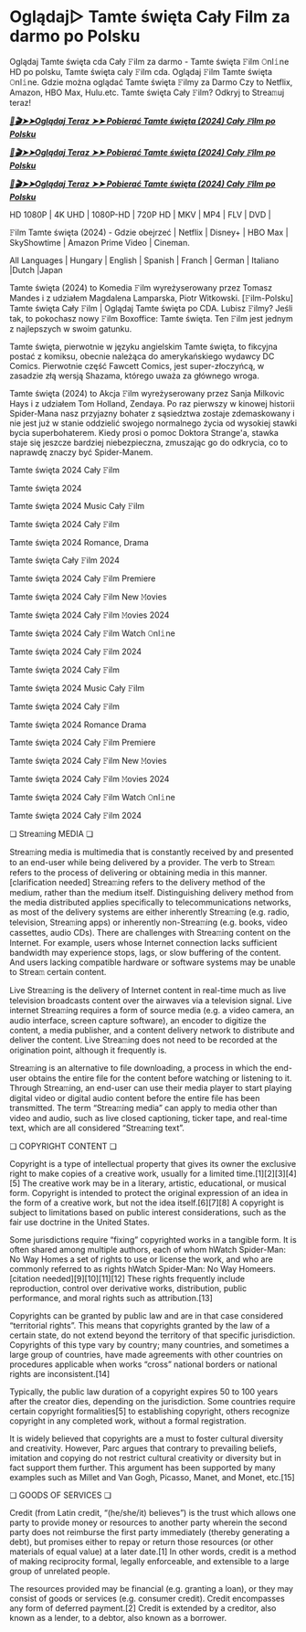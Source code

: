 # Oglądaj▷ Tamte święta Cały Film za darmo po Polsku

Oglądaj Tamte święta cda Cały 𝙵ilm za darmo - Tamte święta 𝙵ilm 𝙾nl𝚒ne HD po polsku, Tamte święta caly 𝙵ilm cda. Oglądaj 𝙵ilm Tamte święta 𝙾nl𝚒ne. Gdzie można oglądać Tamte święta 𝙵ilmy za Darmo Czy to Netflix, Amazon, HBO Max, Hulu.etc. Tamte święta Cały 𝙵ilm? Odkryj to Strea𝚖uj teraz!


<p><b><I><a href="https://r-movies.com/pl/movie/645757/that-christmas-codepl" rel="noopener">📀🎬➤➤Oglądaj Teraz ➤➤ Pobierać Tamte święta (2024) Cały 𝙵ilm po Polsku</a></I></b></p>

<p><b><I><a href="https://r-movies.com/pl/movie/645757/that-christmas-codepl" rel="noopener">📀🎬➤➤Oglądaj Teraz ➤➤ Pobierać Tamte święta (2024) Cały 𝙵ilm po Polsku</a></I></b></p>

<p><b><I><a href="https://r-movies.com/pl/movie/645757/that-christmas-codepl" rel="noopener">📀🎬➤➤Oglądaj Teraz ➤➤ Pobierać Tamte święta (2024) Cały 𝙵ilm po Polsku</a></I></b></p>


HD 1080P | 4K UHD | 1080P-HD | 720P HD | MKV | MP4 | FLV | DVD |

𝙵ilm Tamte święta (2024) - Gdzie obejrzeć | Netflix | Disney+ | HBO Max | SkyShowtime | Amazon Prime Video | Cineman.

All Languages | Hungary | English | Spanish | Franch | German | Italiano |Dutch |Japan

Tamte święta (2024) to Komedia 𝙵ilm wyreżyserowany przez Tomasz Mandes i z udziałem Magdalena Lamparska, Piotr Witkowski. [𝙵ilm-Polsku] Tamte święta Cały 𝙵ilm | Oglądaj Tamte święta po CDA. Lubisz 𝙵ilmy? Jeśli tak, to pokochasz nowy 𝙵ilm Boxoffice: Tamte święta. Ten 𝙵ilm jest jednym z najlepszych w swoim gatunku.

Tamte święta, pierwotnie w języku angielskim Tamte święta, to fikcyjna postać z komiksu, obecnie należąca do amerykańskiego wydawcy DC Comics. Pierwotnie część Fawcett Comics, jest super-złoczyńcą, w zasadzie złą wersją Shazama, którego uważa za głównego wroga.

Tamte święta (2024) to Akcja 𝙵ilm wyreżyserowany przez Sanja Milkovic Hays i z udziałem Tom Holland, Zendaya. Po raz pierwszy w kinowej historii Spider-Mana nasz przyjazny bohater z sąsiedztwa zostaje zdemaskowany i nie jest już w stanie oddzielić swojego normalnego życia od wysokiej stawki bycia superbohaterem. Kiedy prosi o pomoc Doktora Strange'a, stawka staje się jeszcze bardziej niebezpieczna, zmuszając go do odkrycia, co to naprawdę znaczy być Spider-Manem.


Tamte święta 2024 Cały 𝙵ilm

Tamte święta 2024

Tamte święta 2024 Music Cały 𝙵ilm

Tamte święta 2024 Cały 𝙵ilm

Tamte święta 2024 Romance, Drama

Tamte święta Cały 𝙵ilm 2024

Tamte święta 2024 Cały 𝙵ilm Premiere

Tamte święta 2024 Cały 𝙵ilm New 𝙼ovies

Tamte święta 2024 Cały 𝙵ilm 𝙼ovies 2024

Tamte święta 2024 Cały 𝙵ilm Watch 𝙾nl𝚒ne

Tamte święta 2024 Cały 𝙵ilm 2024

Tamte święta 2024 Cały 𝙵ilm

Tamte święta 2024 Music Cały 𝙵ilm

Tamte święta 2024 Cały 𝙵ilm

Tamte święta 2024 Romance Drama

Tamte święta 2024 Cały 𝙵ilm Premiere

Tamte święta 2024 Cały 𝙵ilm New 𝙼ovies

Tamte święta 2024 Cały 𝙵ilm 𝙼ovies 2024

Tamte święta 2024 Cały 𝙵ilm Watch 𝙾nl𝚒ne

Tamte święta 2024 Cały 𝙵ilm 2024


❏ Strea𝚖ing MEDIA ❏

Strea𝚖ing media is multimedia that is constantly received by and presented to an end-user while being delivered by a provider. The verb to Strea𝚖 refers to the process of delivering or obtaining media in this manner.[clarification needed] Strea𝚖ing refers to the delivery method of the medium, rather than the medium itself. Distinguishing delivery method from the media distributed applies specifically to telecommunications networks, as most of the delivery systems are either inherently Strea𝚖ing (e.g. radio, television, Strea𝚖ing apps) or inherently non-Strea𝚖ing (e.g. books, video cassettes, audio CDs). There are challenges with Strea𝚖ing content on the Internet. For example, users whose Internet connection lacks sufficient bandwidth may experience stops, lags, or slow buffering of the content. And users lacking compatible hardware or software systems may be unable to Strea𝚖 certain content.

Live Strea𝚖ing is the delivery of Internet content in real-time much as live television broadcasts content over the airwaves via a television signal. Live internet Strea𝚖ing requires a form of source media (e.g. a video camera, an audio interface, screen capture software), an encoder to digitize the content, a media publisher, and a content delivery network to distribute and deliver the content. Live Strea𝚖ing does not need to be recorded at the origination point, although it frequently is.

Strea𝚖ing is an alternative to file downloading, a process in which the end-user obtains the entire file for the content before watching or listening to it. Through Strea𝚖ing, an end-user can use their media player to start playing digital video or digital audio content before the entire file has been transmitted. The term “Strea𝚖ing media” can apply to media other than video and audio, such as live closed captioning, ticker tape, and real-time text, which are all considered “Strea𝚖ing text”.


❏ COPYRIGHT CONTENT ❏

Copyright is a type of intellectual property that gives its owner the exclusive right to make copies of a creative work, usually for a limited time.[1][2][3][4][5] The creative work may be in a literary, artistic, educational, or musical form. Copyright is intended to protect the original expression of an idea in the form of a creative work, but not the idea itself.[6][7][8] A copyright is subject to limitations based on public interest considerations, such as the fair use doctrine in the United States.

Some jurisdictions require “fixing” copyrighted works in a tangible form. It is often shared among multiple authors, each of whom hWatch Spider-Man: No Way Homes a set of rights to use or license the work, and who are commonly referred to as rights hWatch Spider-Man: No Way Homeers.[citation needed][9][10][11][12] These rights frequently include reproduction, control over derivative works, distribution, public performance, and moral rights such as attribution.[13]

Copyrights can be granted by public law and are in that case considered “territorial rights”. This means that copyrights granted by the law of a certain state, do not extend beyond the territory of that specific jurisdiction. Copyrights of this type vary by country; many countries, and sometimes a large group of countries, have made agreements with other countries on procedures applicable when works “cross” national borders or national rights are inconsistent.[14]

Typically, the public law duration of a copyright expires 50 to 100 years after the creator dies, depending on the jurisdiction. Some countries require certain copyright formalities[5] to establishing copyright, others recognize copyright in any completed work, without a formal registration.

It is widely believed that copyrights are a must to foster cultural diversity and creativity. However, Parc argues that contrary to prevailing beliefs, imitation and copying do not restrict cultural creativity or diversity but in fact support them further. This argument has been supported by many examples such as Millet and Van Gogh, Picasso, Manet, and Monet, etc.[15]

❏ GOODS OF SERVICES ❏

Credit (from Latin credit, “(he/she/it) believes”) is the trust which allows one party to provide money or resources to another party wherein the second party does not reimburse the first party immediately (thereby generating a debt), but promises either to repay or return those resources (or other materials of equal value) at a later date.[1] In other words, credit is a method of making reciprocity formal, legally enforceable, and extensible to a large group of unrelated people.

The resources provided may be financial (e.g. granting a loan), or they may consist of goods or services (e.g. consumer credit). Credit encompasses any form of deferred payment.[2] Credit is extended by a creditor, also known as a lender, to a debtor, also known as a borrower.
